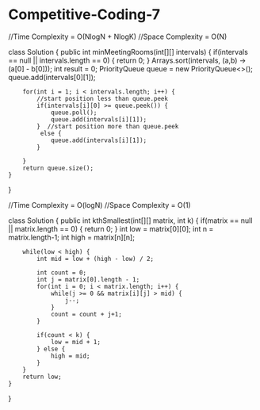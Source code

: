 # Competitive-Coding-7

//Time Complexity = O(NlogN + NlogK)
//Space Complexity = O(N)

class Solution {
public int minMeetingRooms(int[][] intervals) {
if(intervals == null || intervals.length == 0) {
return 0;
}
Arrays.sort(intervals, (a,b) -> (a[0] - b[0]));
int result = 0;
PriorityQueue<Integer> queue = new PriorityQueue<>();
queue.add(intervals[0][1]);

        for(int i = 1; i < intervals.length; i++) {
            //start position less than queue.peek
            if(intervals[i][0] >= queue.peek()) {
                queue.poll();
                queue.add(intervals[i][1]);
            }  //start position more than queue.peek
             else {
                queue.add(intervals[i][1]);
            }

        }
        return queue.size();
    }

}

//Time Complexity = O(logN)
//Space Complexity = O(1)

class Solution {
public int kthSmallest(int[][] matrix, int k) {
if(matrix == null || matrix.length == 0) {
return 0;
}
int low = matrix[0][0];
int n = matrix.length-1;
int high = matrix[n][n];

        while(low < high) {
            int mid = low + (high - low) / 2;

            int count = 0;
            int j = matrix[0].length - 1;
            for(int i = 0; i < matrix.length; i++) {
                while(j >= 0 && matrix[i][j] > mid) {
                    j--;
                }
                count = count + j+1;
            }

            if(count < k) {
                low = mid + 1;
            } else {
                high = mid;
            }
        }
        return low;
    }

}
